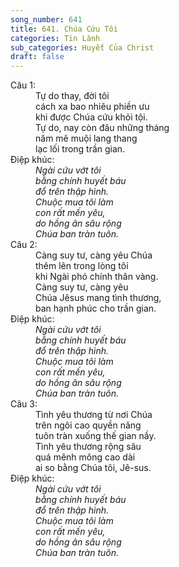 ```yaml
---
song_number: 641
title: 641. Chúa Cứu Tôi
categories: Tin Lành
sub_categories: Huyết Của Christ
draft: false
---
```

<dl><dt>Câu 1:</dt><dd data-verse="1">Tự do thay, đời tôi <br/>cách xa bao nhiêu phiền ưu <br/>khi được Chúa cứu khỏi tội. <br/>Tự do, nay còn đâu những tháng <br/>năm mê muội lang thang <br/>lạc lối trong trần gian. </dd><dt>Điệp khúc:</dt><dd data-chorus="1"><em>Ngài cứu vớt tôi <br/>bằng chính huyết báu <br/>đổ trên thập hình. <br/>Chuộc mua tôi làm <br/>con rất mến yêu, <br/>do hồng ân sâu rộng <br/>Chúa ban tràn tuôn. </em></dd><dt>Câu 2:</dt><dd data-verse="2">Càng suy tư, càng yêu Chúa <br/>thêm lên trong lòng tôi <br/>khi Ngài phó chính thân vàng. <br/>Càng suy tư, càng yêu <br/>Chúa Jêsus mang tình thương, <br/>ban hạnh phúc cho trần gian. </dd><dt>Điệp khúc:</dt><dd data-chorus="1"><em>Ngài cứu vớt tôi <br/>bằng chính huyết báu <br/>đổ trên thập hình. <br/>Chuộc mua tôi làm <br/>con rất mến yêu, <br/>do hồng ân sâu rộng <br/>Chúa ban tràn tuôn. </em></dd><dt>Câu 3:</dt><dd data-verse="3">Tình yêu thương từ nơi Chúa <br/>trên ngôi cao quyền năng <br/>tuôn tràn xuống thế gian nầy. <br/>Tình yêu thương rộng sâu <br/>quá mênh mông cao dài <br/>ai so bằng Chúa tôi, Jê-sus. </dd><dt>Điệp khúc:</dt><dd data-chorus="1"><em>Ngài cứu vớt tôi <br/>bằng chính huyết báu <br/>đổ trên thập hình. <br/>Chuộc mua tôi làm <br/>con rất mến yêu, <br/>do hồng ân sâu rộng <br/>Chúa ban tràn tuôn. </em></dd></dl>